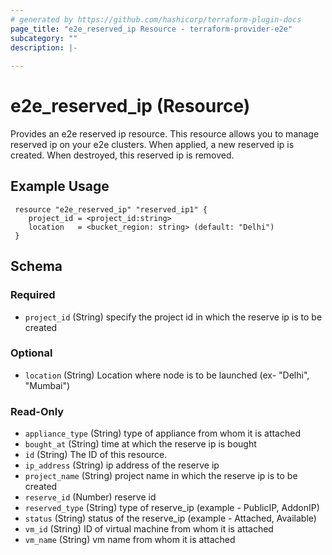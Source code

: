 ```yaml
---
# generated by https://github.com/hashicorp/terraform-plugin-docs
page_title: "e2e_reserved_ip Resource - terraform-provider-e2e"
subcategory: ""
description: |-
  
---
```


# e2e_reserved_ip (Resource)
Provides an e2e reserved ip resource.
This resource allows you to manage reserved ip on your e2e clusters. When applied, a new reserved ip is created. When destroyed, this reserved ip is removed.


<!-- schema generated by tfplugindocs -->
## Example Usage
```hcl
 resource "e2e_reserved_ip" "reserved_ip1" {
	project_id = <project_id:string>
	location   = <bucket_region: string> (default: "Delhi")
 }
```


<!-- schema generated by tfplugindocs -->
## Schema

### Required

- `project_id` (String) specify the project id in which the reserve ip is to be created

### Optional

- `location` (String) Location where node is to be launched (ex- "Delhi", "Mumbai")

### Read-Only

- `appliance_type` (String) type of appliance from whom it is attached
- `bought_at` (String) time at which the reserve ip is bought
- `id` (String) The ID of this resource.
- `ip_address` (String) ip address of the reserve ip
- `project_name` (String) project name  in which the reserve ip is to be created
- `reserve_id` (Number) reserve id
- `reserved_type` (String) type of reserve_ip (example - PublicIP, AddonIP)
- `status` (String) status of the reserve_ip (example - Attached, Available)
- `vm_id` (String) ID of virtual machine from whom it is attached
- `vm_name` (String) vm name from whom it is attached

